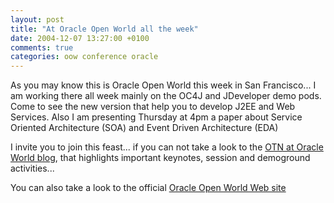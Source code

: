 ```yaml
---
layout: post
title: "At Oracle Open World all the week"
date: 2004-12-07 13:27:00 +0100
comments: true
categories: oow conference oracle
---
```

As you may know this is Oracle Open World this week in San Francisco... I am working there all week mainly on the OC4J and JDeveloper demo pods. Come to see the new version that help you to develop J2EE and Web Services. Also I am presenting Thursday at 4pm a paper about Service Oriented Architecture (SOA) and Event Driven Architecture (EDA)

I invite you to join this feast... if you can not take a look to the [OTN at Oracle World blog](http://www.orablogs.com/otn_at_openworld/), that highlights important keynotes, session and demoground activities...

You can also take a look to the official [Oracle Open World Web site](http://www.oracle.com/openworld/online/index.html)
